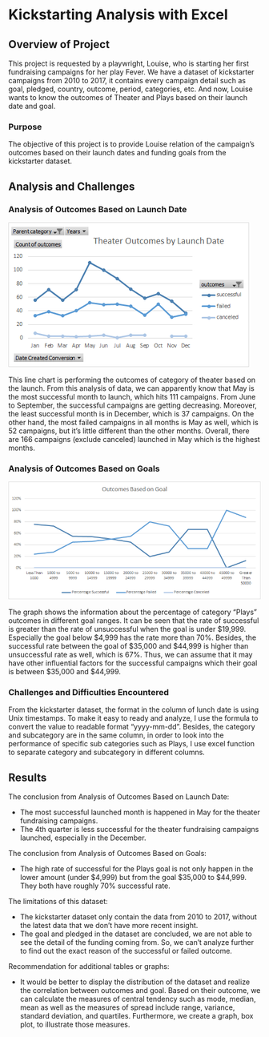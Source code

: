 # Kickstarting Analysis with Excel

## Overview of Project
This project is requested by a playwright, Louise, who is starting her first fundraising campaigns for her play Fever. We have a dataset of kickstarter campaigns from 2010 to 2017, it contains every campaign detail such as goal, pledged, country, outcome, period, categories, etc. And now, Louise wants to know the outcomes of Theater and Plays based on their launch date and goal.

### Purpose
The objective of this project is to provide Louise relation of the campaign’s outcomes based on their launch dates and funding goals from the kickstarter dataset.

## Analysis and Challenges

### Analysis of Outcomes Based on Launch Date
![](/Resources/Theater_Outcomes_vs_Launch.png)

This line chart is performing the outcomes of category of theater based on the launch. From this analysis of data, we can apparently know that May is the most successful month to launch, which hits 111 campaigns. From June to September, the successful campaigns are getting decreasing. Moreover, the least successful month is in December, which is 37 campaigns. On the other hand, the most failed campaigns in all months is May as well, which is 52 campaigns, but it’s little different than the other months. Overall, there are 166 campaigns (exclude canceled) launched in May which is the highest months.
### Analysis of Outcomes Based on Goals
![](/Resources/Outcomes_vs_Goals.png)

The graph shows the information about the percentage of category “Plays” outcomes in different goal ranges. It can be seen that the rate of successful is greater than the rate of unsuccessful when the goal is under $19,999. Especially the goal below $4,999 has the rate more than 70%. Besides, the successful rate between the goal of $35,000 and $44,999 is higher than unsuccessful rate as well, which is 67%. Thus, we can assume that it may have other influential factors for the successful campaigns which their goal is between $35,000 and $44,999.
### Challenges and Difficulties Encountered

From the kickstarter dataset, the format in the column of lunch date is using Unix timestamps. To make it easy to ready and analyze, I use the formula to convert the value to readable format “yyyy-mm-dd”. Besides, the category and subcategory are in the same column, in order to look into the performance of specific sub categories such as Plays, I use excel function to separate category and subcategory in different columns.
## Results
The conclusion from Analysis of Outcomes Based on Launch Date:
- The most successful launched month is happened in May for the theater fundraising campaigns.
-	The 4th quarter is less successful for the theater fundraising campaigns launched, especially in the December.

The conclusion from Analysis of Outcomes Based on Goals:
-	The high rate of successful for the Plays goal is not only happen in the lower amount (under $4,999) but from the goal $35,000 to $44,999. They both have roughly 70% successful rate.

The limitations of this dataset:
-	The kickstarter dataset only contain the data from 2010 to 2017, without the latest data that we don’t have more recent insight.
-	The goal and pledged in the dataset are concluded, we are not able to see the detail of the funding coming from. So, we can’t analyze further to find out the exact reason of the successful or failed outcome.

Recommendation for additional tables or graphs:
-	It would be better to display the distribution of the dataset and realize the correlation between outcomes and goal. Based on their outcome, we can calculate the measures of central tendency such as mode, median, mean as well as the measures of spread include range, variance, standard deviation, and quartiles. Furthermore, we create a graph, box plot, to illustrate those measures.
